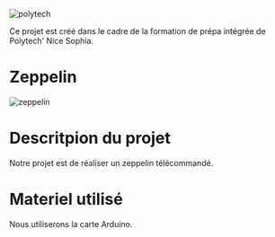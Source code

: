 

![polytech](https://archives.polytechnice.fr/bde2015/jahia/webdav/site/bde/shared/BDE/2010_2011_Polyt_Xplosion/Logos/Logo_%C3%A9cole.jpg "logo polytech")

Ce projet est créé dans le cadre de la formation de prépa intégrée de Polytech' Nice Sophia.

# Zeppelin


![zeppelin](Documents/Exposés/Arduino/photo.jpg "photo Zeppelin")

# Descritpion du projet
Notre projet est de réaliser un zeppelin télécommandé.

# Materiel utilisé
Nous utiliserons la carte Arduino.
